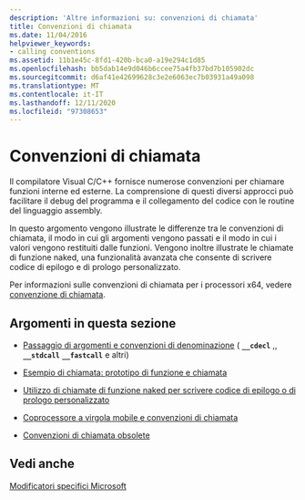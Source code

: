 ```yaml
---
description: 'Altre informazioni su: convenzioni di chiamata'
title: Convenzioni di chiamata
ms.date: 11/04/2016
helpviewer_keywords:
- calling conventions
ms.assetid: 11b1e45c-8fd1-420b-bca0-a19e294c1d85
ms.openlocfilehash: bb5dab14e9d046b6ccee75a4fb37bd7b105902dc
ms.sourcegitcommit: d6af41e42699628c3e2e6063ec7b03931a49a098
ms.translationtype: MT
ms.contentlocale: it-IT
ms.lasthandoff: 12/11/2020
ms.locfileid: "97308653"
---
```

# <a name="calling-conventions"></a>Convenzioni di chiamata

Il compilatore Visual C/C++ fornisce numerose convenzioni per chiamare funzioni interne ed esterne. La comprensione di questi diversi approcci può facilitare il debug del programma e il collegamento del codice con le routine del linguaggio assembly.

In questo argomento vengono illustrate le differenze tra le convenzioni di chiamata, il modo in cui gli argomenti vengono passati e il modo in cui i valori vengono restituiti dalle funzioni. Vengono inoltre illustrate le chiamate di funzione naked, una funzionalità avanzata che consente di scrivere codice di epilogo e di prologo personalizzato.

Per informazioni sulle convenzioni di chiamata per i processori x64, vedere [convenzione di chiamata](../build/x64-calling-convention.md).

## <a name="topics-in-this-section"></a>Argomenti in questa sezione

- [Passaggio di argomenti e convenzioni di denominazione](../cpp/argument-passing-and-naming-conventions.md) ( **`__cdecl`** ,, **`__stdcall`** **`__fastcall`** e altri)

- [Esempio di chiamata: prototipo di funzione e chiamata](../cpp/calling-example-function-prototype-and-call.md)

- [Utilizzo di chiamate di funzione naked per scrivere codice di epilogo o di prologo personalizzato](../cpp/naked-function-calls.md)

- [Coprocessore a virgola mobile e convenzioni di chiamata](../cpp/floating-point-coprocessor-and-calling-conventions.md)

- [Convenzioni di chiamata obsolete](../cpp/obsolete-calling-conventions.md)

## <a name="see-also"></a>Vedi anche

[Modificatori specifici Microsoft](../cpp/microsoft-specific-modifiers.md)
